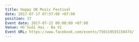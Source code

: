 ```yaml
---
title: Happy OK Music Festival
date: 2017-07-17 07:57:00 +07:00
position: 17
Event date: 2017-07-22 00:00:00 +07:00
Venue: Hồ Suối Hai - Ba Vì
Event URL: https://www.facebook.com/events/750319555150474/
---
```



